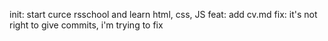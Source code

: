 init: start curce rsschool and learn html, css, JS
feat: add cv.md 
fix: it's not right to give commits, i'm trying to fix
